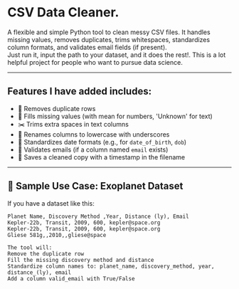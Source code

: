 #  CSV Data Cleaner.
A flexible and simple Python tool to clean messy CSV files. It handles missing values, removes duplicates, trims whitespaces, standardizes column formats, and validates email fields (if present).  
Just run it, input the path to your dataset, and it does the rest!. This is a lot helpful project for people who want to pursue data science.

---

## Features I have added includes:

- 🔁 Removes duplicate rows
- 🧹 Fills missing values (with mean for numbers, 'Unknown' for text)
- ✂️ Trims extra spaces in text columns
- 🧾 Renames columns to lowercase with underscores
- 📅 Standardizes date formats (e.g., for `date_of_birth`, `dob`)
- 📧 Validates emails (if a column named `email` exists)
- 📂 Saves a cleaned copy with a timestamp in the filename

---

## 📸 Sample Use Case: Exoplanet Dataset

If you have a dataset like this:

```csv
Planet Name, Discovery Method ,Year, Distance (ly), Email
Kepler-22b, Transit, 2009, 600, kepler@space.org
Kepler-22b, Transit, 2009, 600, kepler@space.org
Gliese 581g,,2010,,gliese@space

The tool will:
Remove the duplicate row
Fill the missing discovery method and distance
Standardize column names to: planet_name, discovery_method, year, distance_(ly), email
Add a column valid_email with True/False
